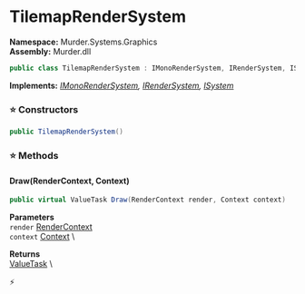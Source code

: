 # TilemapRenderSystem

**Namespace:** Murder.Systems.Graphics \
**Assembly:** Murder.dll

```csharp
public class TilemapRenderSystem : IMonoRenderSystem, IRenderSystem, ISystem
```

**Implements:** _[IMonoRenderSystem](/Murder/Core/Graphics/IMonoRenderSystem.html), [IRenderSystem](/Bang/Systems/IRenderSystem.html), [ISystem](/Bang/Systems/ISystem.html)_

### ⭐ Constructors
```csharp
public TilemapRenderSystem()
```

### ⭐ Methods
#### Draw(RenderContext, Context)
```csharp
public virtual ValueTask Draw(RenderContext render, Context context)
```

**Parameters** \
`render` [RenderContext](/Murder/Core/Graphics/RenderContext.html) \
`context` [Context](/Bang/Contexts/Context.html) \

**Returns** \
[ValueTask](https://learn.microsoft.com/en-us/dotnet/api/System.Threading.Tasks.ValueTask?view=net-7.0) \



⚡